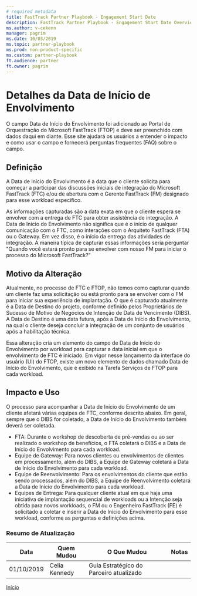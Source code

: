 ```yaml
---  
# required metadata  
title: FastTrack Partner Playbook - Engagement Start Date
description: FastTrack Partner Playbook - Engagement Start Date Overview
ms.author: v-cekenn
manager: pagrim
ms.date: 10/03/2019  
ms.topic: partner-playbook  
ms.prod: non-product-specific  
ms.custom: partner-playbook  
ft.audience: partner
ft.owner: pagrim
--- 
```


# Detalhes da Data de Início de Envolvimento

O campo Data de Início do Envolvimento foi adicionado ao Portal de Orquestração do Microsoft FastTrack (FTOP) e deve ser preenchido com dados daqui em diante. Esse site ajudará os usuários a entender o impacto e como usar o campo e fornecerá perguntas frequentes (FAQ) sobre o campo. 

## Definição

A Data de Início do Envolvimento é a data que o cliente solicita para começar a participar das discussões iniciais de integração do Microsoft FastTrack (FTC) e/ou de abertura com o Gerente FastTrack (FM) designado para esse workload específico. 

As informações capturadas são a data exata em que o cliente espera se envolver com a entrega de FTC para obter assistência de integração. A Data de Início do Envolvimento não significa que é o início de qualquer comunicação com o FTC, como interações com o Arquiteto FastTrack (FTA) ou o Gateway. Em vez disso, é o início da entrega das atividades de integração. A maneira típica de capturar essas informações seria perguntar "Quando você estará pronto para se envolver com nosso FM para iniciar o processo do Microsoft FastTrack?"

## Motivo da Alteração

Atualmente, no processo de FTC e FTOP, não temos como capturar quando um cliente faz uma solicitação ou está pronto para se envolver com o FM para iniciar sua experiência de implantação. O que é capturado atualmente é a Data de Destino do projeto, conforme definido pelos Proprietários de Sucesso de Motivo de Negócios de Intenção de Data de Vencimento (DIBS). A Data de Destino é uma data futura, após a Data de Início do Envolvimento, na qual o cliente deseja concluir a integração de um conjunto de usuários após a habilitação técnica.  

Essa alteração cria um elemento do campo de Data de Início do Envolvimento por workload para capturar a data inicial em que o envolvimento de FTC é iniciado. Em vigor nesse lançamento da interface do usuário (UI) do FTOP, existe um novo elemento de dados chamado Data de Início do Envolvimento, que é exibido na Tarefa Serviços de FTOP para cada workload.  

## Impacto e Uso

O processo para acompanhar a Data de Início do Envolvimento de um cliente afetará várias equipes de FTC, conforme descrito abaixo. Em geral, sempre que o DIBS for coletado, a Data de Início do Envolvimento também deverá ser coletada.  

- FTA: Durante o workshop de descoberta de pré-vendas ou ao ser realizado o workshop de benefícios, o FTA coletará o DIBS e a Data de Início do Envolvimento para cada workload.  
- Equipe de Gateway: Para novos clientes ou envolvimentos de clientes em processamento, além do DIBS, a Equipe de Gateway coletará a Data de Início do Envolvimento para cada workload.  
- Equipe de Reenvolvimento: Para os envolvimentos do cliente que estão sendo processados, além do DIBS, a Equipe de Reenvolvimento coletará a Data de Início do Envolvimento para cada workload.  
- Equipes de Entrega: Para qualquer cliente atual em que haja uma iniciativa de implantação sequencial de workloads ou a Intenção seja obtida para novos workloads, o FM ou o Engenheiro FastTrack (FE) é solicitado a coletar e inserir a Data de Início do Envolvimento para esse workload, conforme as perguntas e definições acima.

### Resumo de Atualização

|Data|Quem Mudou|O Que Mudou|Notas|
|---------|---------------|----------------------------|-------------|
|01/10/2019| Celia Kennedy| Guia Estratégico do Parceiro atualizado| |

[Início](http://partner-docs.microsoft.com)
